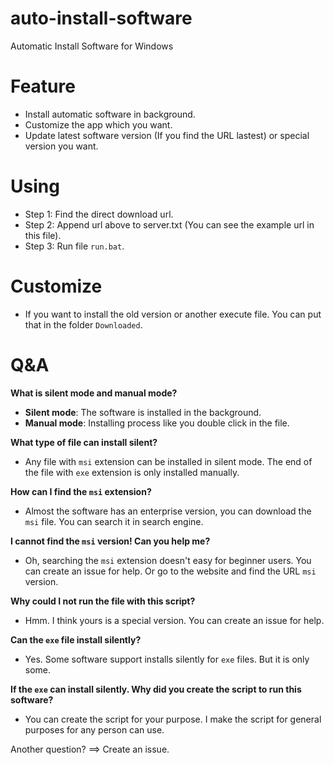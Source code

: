 # auto-install-software
Automatic Install Software for Windows

# Feature
- Install automatic software in background.
- Customize the app which you want.
- Update latest software version (If you find the URL lastest) or special version you want.

# Using
* Step 1: Find the direct download url.
* Step 2: Append url above to server.txt (You can see the example url in this file).
* Step 3: Run file `run.bat`.

# Customize
- If you want to install the old version or another execute file. You can put that in the folder `Downloaded`.

# Q&A
**What is silent mode and manual mode?**
- **Silent mode**: The software is installed in the background.
- **Manual mode**: Installing process like you double click in the file.

**What type of file can install silent?**
- Any file with `msi` extension can be installed in silent mode. The end of the file with `exe` extension is only installed manually.

**How can I find the `msi` extension?**
- Almost the software has an enterprise version, you can download the `msi` file. You can search it in search engine.

**I cannot find the `msi` version! Can you help me?**
- Oh, searching the `msi` extension doesn't easy for beginner users. You can create an issue for help. Or go to the website and find the URL `msi` version.

**Why could I not run the file with this script?**
- Hmm. I think yours is a special version. You can create an issue for help.

**Can the `exe` file install silently?**
- Yes. Some software support installs silently for `exe` files. But it is only some.

**If the `exe` can install silently. Why did you create the script to run this software?**
- You can create the script for your purpose. I make the script for general purposes for any person can use.

Another question? ==> Create an issue.
